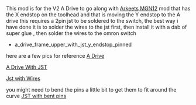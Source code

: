 This mod is for the V2 A Drive to go along with [Arkeets MGN12](https://github.com/VoronDesign/VoronUsers/tree/master/printer_mods/arkeet/mgn12) mod that has the X endstop on the toolhead 
and that is moving the Y endstop to the A drive this requires a 2pin jst to be soldered to the switch, 
the best way i have done it is to solder the wires to the jst first, then install it with a dab of super glue , then solder the wires to the omron switch 

- a_drive_frame_upper_with_jst_y_endstop_pinned

here are a few pics for reference
[A Drive](Images/1.png)

[A Drive With JST](Images/2.png)

[Jst with Wires](Images/3.png)

you might need to bend the pins a little bit to get them to fit around the curve
[JST with bent pins](Images/4.png)



